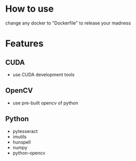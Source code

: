# How to use

change any docker to "Dockerfile" to release your madness


# Features

## CUDA
- use CUDA development tools

## OpenCV
- use pre-built opencv of python

## Python
- pytesseract
- imutils
- hunspell
- numpy
- python-opencv
